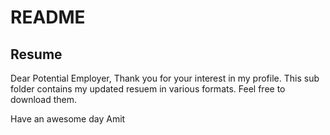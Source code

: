 # README

## Resume

Dear Potential Employer, 
Thank you for your interest in my profile. This sub folder contains my updated resuem in various formats. Feel free to download them.

Have an awesome day
Amit 
